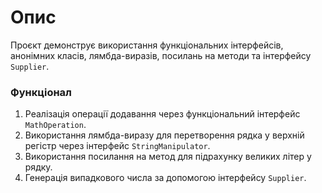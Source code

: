 # Опис
Проєкт демонструє використання функціональних інтерфейсів, анонімних класів, лямбда-виразів, посилань на методи та інтерфейсу `Supplier`.

### Функціонал
1. Реалізація операції додавання через функціональний інтерфейс `MathOperation`.
2. Використання лямбда-виразу для перетворення рядка у верхній регістр через інтерфейс `StringManipulator`.
3. Використання посилання на метод для підрахунку великих літер у рядку.
4. Генерація випадкового числа за допомогою інтерфейсу `Supplier`.
